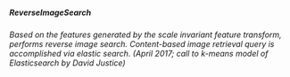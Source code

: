 ##### **ReverseImageSearch**
######  Based on the features generated by the scale invariant feature transform, performs reverse image search. Content-based image retrieval query is accomplished via elastic search. (April 2017; call to k-means model of Elasticsearch by David Justice)
